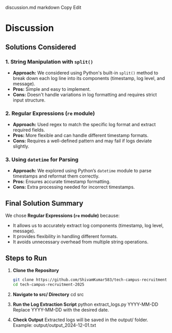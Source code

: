 discussion.md
markdown
Copy
Edit
# Discussion

## Solutions Considered

### 1. String Manipulation with `split()`
- **Approach:** We considered using Python's built-in `split()` method to break down each log line into its components (timestamp, log level, and message).
- **Pros:** Simple and easy to implement.
- **Cons:** Doesn't handle variations in log formatting and requires strict input structure.

### 2. Regular Expressions (`re` module)
- **Approach:** Used regex to match the specific log format and extract required fields.
- **Pros:** More flexible and can handle different timestamp formats.
- **Cons:** Requires a well-defined pattern and may fail if logs deviate slightly.

### 3. Using `datetime` for Parsing
- **Approach:** We explored using Python’s `datetime` module to parse timestamps and reformat them correctly.
- **Pros:** Ensures accurate timestamp formatting.
- **Cons:** Extra processing needed for incorrect timestamps.

## Final Solution Summary

We chose **Regular Expressions (`re` module)** because:  
- It allows us to accurately extract log components (timestamp, log level, message).  
- It provides flexibility in handling different formats.  
- It avoids unnecessary overhead from multiple string operations.  

## Steps to Run

1. **Clone the Repository**  
   ```bash
   git clone https://github.com/ShivamKumar583/tech-campus-recruitment-2025.git
   cd tech-campus-recruitment-2025

2. **Navigate to src/ Directory** 
    cd src

3. **Run the Log Extraction Script** 
    python extract_logs.py YYYY-MM-DD
    Replace YYYY-MM-DD with the desired date.

4.  **Check Output**
    Extracted logs will be saved in the output/ folder.
    Example: output/output_2024-12-01.txt
